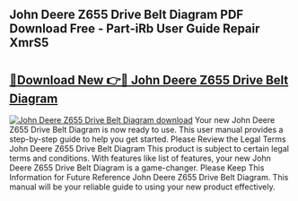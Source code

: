 ## John Deere Z655 Drive Belt Diagram PDF Download Free - Part-iRb User Guide Repair XmrS5

# <h2><a href="http://dfid8nn.blite.top/?on=John+Deere+Z655+Drive+Belt+Diagram">🔗Download New 👉🔴 John Deere Z655 Drive Belt Diagram</a></h2>

[![John Deere Z655 Drive Belt Diagram download](https://i.imgur.com/lujVjoI.png)](http://dfid8nn.blite.top/?on=John+Deere+Z655+Drive+Belt+Diagram)
Your new John Deere Z655 Drive Belt Diagram is now ready to use. This user manual provides a step-by-step guide to help you get started. Please Review the Legal Terms John Deere Z655 Drive Belt Diagram This product is subject to certain legal terms and conditions. With features like list of features, your new John Deere Z655 Drive Belt Diagram is a game-changer. Please Keep This Information for Future Reference John Deere Z655 Drive Belt Diagram. This manual will be your reliable guide to using your new product effectively.
